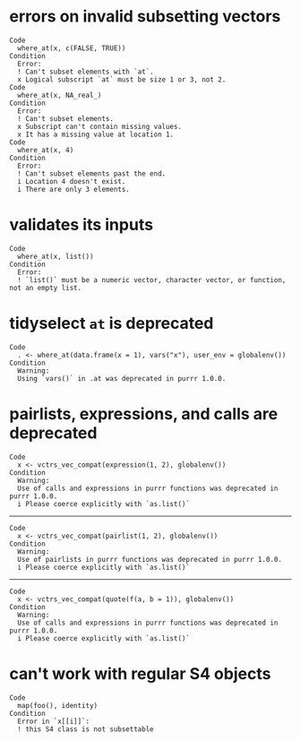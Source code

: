 # errors on invalid subsetting vectors

    Code
      where_at(x, c(FALSE, TRUE))
    Condition
      Error:
      ! Can't subset elements with `at`.
      x Logical subscript `at` must be size 1 or 3, not 2.
    Code
      where_at(x, NA_real_)
    Condition
      Error:
      ! Can't subset elements.
      x Subscript can't contain missing values.
      x It has a missing value at location 1.
    Code
      where_at(x, 4)
    Condition
      Error:
      ! Can't subset elements past the end.
      i Location 4 doesn't exist.
      i There are only 3 elements.

# validates its inputs

    Code
      where_at(x, list())
    Condition
      Error:
      ! `list()` must be a numeric vector, character vector, or function, not an empty list.

# tidyselect `at` is deprecated

    Code
      . <- where_at(data.frame(x = 1), vars("x"), user_env = globalenv())
    Condition
      Warning:
      Using `vars()` in .at was deprecated in purrr 1.0.0.

# pairlists, expressions, and calls are deprecated

    Code
      x <- vctrs_vec_compat(expression(1, 2), globalenv())
    Condition
      Warning:
      Use of calls and expressions in purrr functions was deprecated in purrr 1.0.0.
      i Please coerce explicitly with `as.list()`

---

    Code
      x <- vctrs_vec_compat(pairlist(1, 2), globalenv())
    Condition
      Warning:
      Use of pairlists in purrr functions was deprecated in purrr 1.0.0.
      i Please coerce explicitly with `as.list()`

---

    Code
      x <- vctrs_vec_compat(quote(f(a, b = 1)), globalenv())
    Condition
      Warning:
      Use of calls and expressions in purrr functions was deprecated in purrr 1.0.0.
      i Please coerce explicitly with `as.list()`

# can't work with regular S4 objects

    Code
      map(foo(), identity)
    Condition
      Error in `x[[i]]`:
      ! this S4 class is not subsettable

